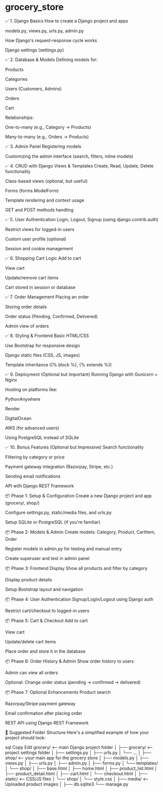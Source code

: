 # grocery_store


✅ 1. Django Basics
How to create a Django project and apps

models.py, views.py, urls.py, admin.py

How Django's request-response cycle works

Django settings (settings.py)



✅ 2. Database & Models
Defining models for:

Products

Categories

Users (Customers, Admins)

Orders

Cart

Relationships:

One-to-many (e.g., Category → Products)

Many-to-many (e.g., Orders → Products)




✅ 3. Admin Panel
Registering models

Customizing the admin interface (search, filters, inline models)



✅ 4. CRUD with Django Views & Templates
Create, Read, Update, Delete functionality

Class-based views (optional, but useful)

Forms (forms.ModelForm)

Template rendering and context usage

GET and POST methods handling




✅ 5. User Authentication
Login, Logout, Signup (using django.contrib.auth)

Restrict views for logged-in users

Custom user profile (optional)

Session and cookie management



✅ 6. Shopping Cart Logic
Add to cart

View cart

Update/remove cart items

Cart stored in session or database




✅ 7. Order Management
Placing an order

Storing order details

Order status (Pending, Confirmed, Delivered)

Admin view of orders




✅ 8. Styling & Frontend
Basic HTML/CSS

Use Bootstrap for responsive design

Django static files (CSS, JS, images)

Template inheritance ({% block %}, {% extends %})




✅ 9. Deployment (Optional but Important)
Running Django with Gunicorn + Nginx

Hosting on platforms like:

PythonAnywhere

Render

DigitalOcean

AWS (for advanced users)

Using PostgreSQL instead of SQLite




✅ 10. Bonus Features (Optional but Impressive)
Search functionality

Filtering by category or price

Payment gateway integration (Razorpay, Stripe, etc.)

Sending email notifications

API with Django REST Framework










📦 Phase 1: Setup & Configuration
 Create a new Django project and app (grocery/, shop/)

 Configure settings.py, static/media files, and urls.py

 Setup SQLite or PostgreSQL (if you're familiar)

📦 Phase 2: Models & Admin
 Create models: Category, Product, CartItem, Order

 Register models in admin.py for testing and manual entry

 Create superuser and test in admin panel

📦 Phase 3: Frontend Display
 Show all products and filter by category

 Display product details

 Setup Bootstrap layout and navigation

📦 Phase 4: User Authentication
 Signup/Login/Logout using Django auth

 Restrict cart/checkout to logged-in users

📦 Phase 5: Cart & Checkout
 Add to cart

 View cart

 Update/delete cart items

 Place order and store it in the database

📦 Phase 6: Order History & Admin
 Show order history to users

 Admin can view all orders

 Optional: Change order status (pending → confirmed → delivered)

📦 Phase 7: Optional Enhancements
 Product search

 Razorpay/Stripe payment gateway

 Email confirmation after placing order

 REST API using Django REST Framework







📁 Suggested Folder Structure
Here's a simplified example of how your project should look:

sql
Copy
Edit
grocery/                 <-- main Django project folder
│
├── grocery/             <-- project settings folder
│   ├── settings.py
│   ├── urls.py
│   └── ...
│
├── shop/                <-- your main app for the grocery store
│   ├── models.py
│   ├── views.py
│   ├── urls.py
│   ├── admin.py
│   ├── forms.py
│   └── templates/
│       └── shop/
│           ├── base.html
│           ├── home.html
│           ├── product_list.html
│           ├── product_detail.html
│           ├── cart.html
│           └── checkout.html
│
├── static/              <-- CSS/JS files
│   └── shop/
│       └── style.css
│
├── media/               <-- Uploaded product images
│
├── db.sqlite3
└── manage.py
